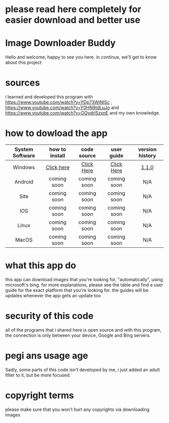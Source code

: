 # please read here completely for easier download and better use
# Image Downloader Buddy
Hello and welcome, happy to see you here. in continue, we'll get to know about this project
# sources
i learned and developed this program with https://www.youtube.com/watch?v=YDp73WjNISc , https://www.youtube.com/watch?v=Y0HN9tdLuJo and https://www.youtube.com/watch?v=OQydrlSzxnE and my own knowledge.
# how to dowload the app
| System Software  | how to install | code source | user guide | version history
|     :---:      |     :---:      |     :---:      |     :---:      |     :---:      |
| Windows  | [Click here](https://github.com/FlatAd560/ImageDownloaderBuddy/blob/main/HowToInstallWindows.txt)  | [Click Here](https://github.com/FlatAd560/ImageDownloaderBuddy/blob/main/sources/IDBwindows.py) | [Click Here](https://github.com/FlatAd560/ImageDownloaderBuddy/blob/main/UserGuideWindows.txt) | [1.1.0](https://github.com/FlatAd560/ImageDownloaderBuddy/blob/main/Version%20History%20Windows.txt)
| Android  | coming soon  | coming soon | coming soon | N/A |
| Site | coming soon  | coming soon | coming soon | N/A |
| IOS  | coming soon  | coming soon | coming soon | N/A |
| Linux  | coming soon  | coming soon | coming soon | N/A |
| MacOS  | coming soon  | coming soon | coming soon | N/A |
# what this app do
this app can download images that you're looking for, "automatically", using microsoft's bing. for more explanations, please see the table and find a user guide for the exact platform that you're looking for. the guides will be updates whenever the app gets an update too
# security of this code
all of the programs that i shared here is open source and with this program, the connection is only between your device, Google and Bing servers.
# pegi ans usage age
Sadly, some parts of this code isn't developed by me, i just added an adult filter to it, but be more focused.
# copyright terms
please make sure that you won't hurt any copyrights via downloading images
